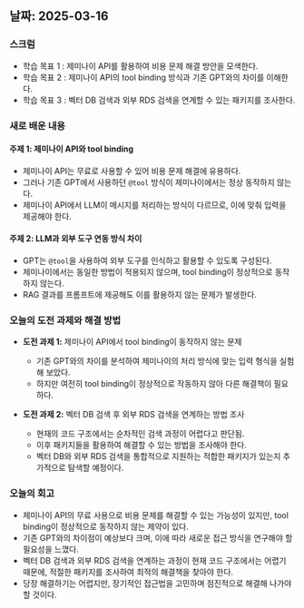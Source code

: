 ## 날짜: 2025-03-16

### 스크럼
- 학습 목표 1 : 제미나이 API를 활용하여 비용 문제 해결 방안을 모색한다.
- 학습 목표 2 : 제미나이 API의 tool binding 방식과 기존 GPT와의 차이를 이해한다.
- 학습 목표 3 : 벡터 DB 검색과 외부 RDS 검색을 연계할 수 있는 패키지를 조사한다.

### 새로 배운 내용
#### 주제 1: 제미나이 API와 tool binding
- 제미나이 API는 무료로 사용할 수 있어 비용 문제 해결에 유용하다.
- 그러나 기존 GPT에서 사용하던 `@tool` 방식이 제미나이에서는 정상 동작하지 않는다.
- 제미나이 API에서 LLM이 메시지를 처리하는 방식이 다르므로, 이에 맞춰 입력을 제공해야 한다.

#### 주제 2: LLM과 외부 도구 연동 방식 차이
- GPT는 `@tool`을 사용하여 외부 도구를 인식하고 활용할 수 있도록 구성된다.
- 제미나이에서는 동일한 방법이 적용되지 않으며, tool binding이 정상적으로 동작하지 않는다.
- RAG 결과를 프롬프트에 제공해도 이를 활용하지 않는 문제가 발생한다.

### 오늘의 도전 과제와 해결 방법
- **도전 과제 1:** 제미나이 API에서 tool binding이 동작하지 않는 문제
  - 기존 GPT와의 차이를 분석하여 제미나이의 처리 방식에 맞는 입력 형식을 실험해 보았다.
  - 하지만 여전히 tool binding이 정상적으로 작동하지 않아 다른 해결책이 필요하다.

- **도전 과제 2:** 벡터 DB 검색 후 외부 RDS 검색을 연계하는 방법 조사
  - 현재의 코드 구조에서는 순차적인 검색 과정이 어렵다고 판단됨.
  - 이후 패키지들을 활용하여 해결할 수 있는 방법을 조사해야 한다.
  - 벡터 DB와 외부 RDS 검색을 통합적으로 지원하는 적합한 패키지가 있는지 추가적으로 탐색할 예정이다.

### 오늘의 회고
- 제미나이 API의 무료 사용으로 비용 문제를 해결할 수 있는 가능성이 있지만, tool binding이 정상적으로 동작하지 않는 제약이 있다.
- 기존 GPT와의 차이점이 예상보다 크며, 이에 따라 새로운 접근 방식을 연구해야 할 필요성을 느꼈다.
- 벡터 DB 검색과 외부 RDS 검색을 연계하는 과정이 현재 코드 구조에서는 어렵기 때문에, 적절한 패키지를 조사하여 최적의 해결책을 찾아야 한다.
- 당장 해결하기는 어렵지만, 장기적인 접근법을 고민하며 점진적으로 해결해 나가야 할 것이다.